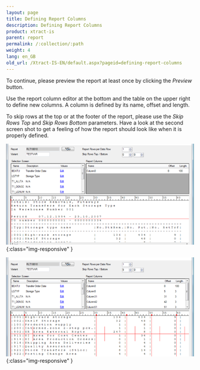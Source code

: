 ```yaml
---
layout: page
title: Defining Report Columns
description: Defining Report Columns
product: xtract-is
parent: report
permalink: /:collection/:path
weight: 4
lang: en_GB
old_url: /Xtract-IS-EN/default.aspx?pageid=defining-report-columns
---
```


To continue, please preview the report at least once by clicking the *Preview* button.

Use the report column editor at the bottom and the table on the upper right to define new columns. A column is defined by its name, offset and length.

To skip rows at the top or at the footer of the report, please use the *Skip Rows Top* and *Skip Rows Bottom* parameters.
Have a look at the second screen shot to get a feeling of how the report should look like when it is properly defined.

![Report-Define-Columns-01](/img/content/Report-Define-Columns-01.png){:class="img-responsive" }

![Report-Define-Columns-02](/img/content/Report-Define-Columns-02.png){:class="img-responsive" }